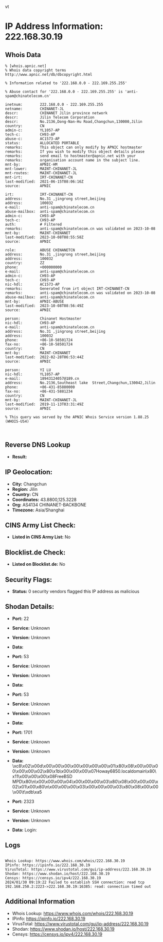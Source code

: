 vt
# IP Address Information: 222.168.30.19

## Whois Data
```
% [whois.apnic.net]
% Whois data copyright terms    http://www.apnic.net/db/dbcopyright.html

% Information related to '222.168.0.0 - 222.169.255.255'

% Abuse contact for '222.168.0.0 - 222.169.255.255' is 'anti-spam@chinatelecom.cn'

inetnum:        222.168.0.0 - 222.169.255.255
netname:        CHINANET-JL
descr:          CHINANET Jilin province network
descr:          Jilin Telecom Corporation
descr:          No.2136,Dong-Nan-Hu Road,Changchun,130000,Jilin
country:        CN
admin-c:        YL1057-AP
tech-c:         CH93-AP
abuse-c:        AC1573-AP
status:         ALLOCATED PORTABLE
remarks:        This object can only modify by APNIC hostmaster
remarks:        If you wish to modify this object details please
remarks:        send email to hostmaster@apnic.net with your
remarks:        organisation account name in the subject line.
mnt-by:         APNIC-HM
mnt-lower:      MAINT-CHINANET-JL
mnt-routes:     MAINT-CHINANET-JL
mnt-irt:        IRT-CHINANET-CN
last-modified:  2021-06-15T08:06:16Z
source:         APNIC

irt:            IRT-CHINANET-CN
address:        No.31 ,jingrong street,beijing
address:        100032
e-mail:         anti-spam@chinatelecom.cn
abuse-mailbox:  anti-spam@chinatelecom.cn
admin-c:        CH93-AP
tech-c:         CH93-AP
auth:           # Filtered
remarks:        anti-spam@chinatelecom.cn was validated on 2023-10-08
mnt-by:         MAINT-CHINANET
last-modified:  2023-10-08T08:55:58Z
source:         APNIC

role:           ABUSE CHINANETCN
address:        No.31 ,jingrong street,beijing
address:        100032
country:        ZZ
phone:          +000000000
e-mail:         anti-spam@chinatelecom.cn
admin-c:        CH93-AP
tech-c:         CH93-AP
nic-hdl:        AC1573-AP
remarks:        Generated from irt object IRT-CHINANET-CN
remarks:        anti-spam@chinatelecom.cn was validated on 2023-10-08
abuse-mailbox:  anti-spam@chinatelecom.cn
mnt-by:         APNIC-ABUSE
last-modified:  2023-10-08T08:56:49Z
source:         APNIC

person:         Chinanet Hostmaster
nic-hdl:        CH93-AP
e-mail:         anti-spam@chinatelecom.cn
address:        No.31 ,jingrong street,beijing
address:        100032
phone:          +86-10-58501724
fax-no:         +86-10-58501724
country:        CN
mnt-by:         MAINT-CHINANET
last-modified:  2022-02-28T06:53:44Z
source:         APNIC

person:         YI LU
nic-hdl:        YL1057-AP
e-mail:         18943124057@189.cn
address:        No.2136,Southeast lake  Street,Changchun,130042,Jilin
phone:          +86-431-85880000
fax-no:         +86-431-5881234
country:        CN
mnt-by:         MAINT-CHINANET-JL
last-modified:  2019-11-13T03:31:49Z
source:         APNIC

% This query was served by the APNIC Whois Service version 1.88.25 (WHOIS-US4)



```
## Reverse DNS Lookup
- **Result:** 

## IP Geolocation:
- **City:** Changchun
- **Region:** Jilin
- **Country:** CN
- **Coordinates:** 43.8800,125.3228
- **Org:** AS4134 CHINANET-BACKBONE
- **Timezone:** Asia/Shanghai

## CINS Army List Check:
- **Listed in CINS Army List:** 
No

## Blocklist.de Check:
- **Listed on Blocklist.de:** 
No

## Security Flags:
- **Status:** 0 security vendors flagged this IP address as malicious

## Shodan Details:
- **Port:** 22
- **Service:** Unknown
- **Version:** Unknown
- **Data:** 

- **Port:** 53
- **Service:** Unknown
- **Version:** Unknown
- **Data:** 

- **Port:** 53
- **Service:** Unknown
- **Version:** Unknown
- **Data:** 

- **Port:** 1701
- **Service:** Unknown
- **Version:** Unknown
- **Data:** \xc8\x02\x00d\x00\x00\x00\x00\x00\x00\x00\x01\x80\x08\x00\x00\x00\x00\x00\x02\x80\x1b\x00\x00\x00\x07Howay6850.localdomain\x80\x11\x00\x00\x00\x08FreeBSD MPD\x80\n\x00\x00\x00\x04\x00\x00\x00\x03\x80\x08\x00\x00\x00\x02\x01\x00\x80\n\x00\x00\x00\x03\x00\x00\x00\x03\x80\x08\x00\x00\x00\t\xdb\xa5

- **Port:** 2323
- **Service:** Unknown
- **Version:** Unknown
- **Data:** Login: 

## Logs
```

Whois Lookup: https://www.whois.com/whois/222.168.30.19
IPinfo: https://ipinfo.io/222.168.30.19
VirusTotal: https://www.virustotal.com/gui/ip-address/222.168.30.19
Shodan: https://www.shodan.io/host/222.168.30.19
Censys: https://censys.io/ipv4/222.168.30.19
2024/01/30 09:19:22 Failed to establish SSH connection: read tcp 192.168.250.2:2223->222.168.30.19:16385: read: connection timed out

```
## Additional Information
- Whois Lookup: https://www.whois.com/whois/222.168.30.19
- IPinfo: https://ipinfo.io/222.168.30.19
- VirusTotal: https://www.virustotal.com/gui/ip-address/222.168.30.19
- Shodan: https://www.shodan.io/host/222.168.30.19
- Censys: https://censys.io/ipv4/222.168.30.19

